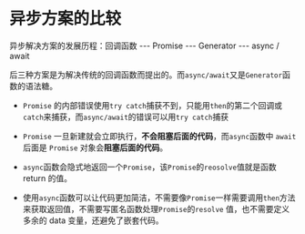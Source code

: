 # 异步方案的比较

异步解决方案的发展历程：回调函数 --- Promise --- Generator --- async / await

后三种方案是为解决传统的回调函数而提出的。而`async/await`又是`Generator`函数的语法糖。

- `Promise` 的内部错误使用`try catch`捕获不到，只能用`then`的第二个回调或`catch`来捕获，而`async/await`的错误可以用`try catch`捕获

- `Promise` 一旦新建就会立即执行，**不会阻塞后面的代码**，而`async`函数中 `await` 后面是 `Promise` 对象会**阻塞后面的代码**。

- `async`函数会隐式地返回一个`Promise`，该`Promise`的`reosolve`值就是函数 return 的值。

- 使用`async`函数可以让代码更加简洁，不需要像`Promise`一样需要调用`then`方法来获取返回值，不需要写匿名函数处理`Promise`的`resolve` 值，也不需要定义多余的 data 变量，还避免了嵌套代码。